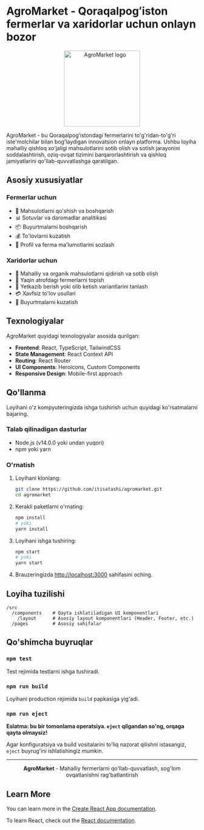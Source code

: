 # AgroMarket - Qoraqalpogʻiston fermerlar va xaridorlar uchun onlayn bozor

<p style="text-align: center;">
  <img src="src/assets/logo.png" alt="AgroMarket logo" width="200"/>
</p>

AgroMarket - bu Qoraqalpogʻistondagi fermerlarini to'g'ridan-to'g'ri iste'molchilar bilan bog'laydigan innovatsion onlayn platforma. Ushbu loyiha mahalliy qishloq xo'jaligi mahsulotlarini sotib olish va sotish jarayonini soddalashtirish, oziq-ovqat tizimini barqarorlashtirish va qishloq jamiyatlarini qo'llab-quvvatlashga qaratilgan.

## Asosiy xususiyatlar

### Fermerlar uchun
- 🌱 Mahsulotlarni qo'shish va boshqarish
- 📊 Sotuvlar va daromadlar analitikasi
- 📦 Buyurtmalarni boshqarish
- 💰 To'lovlarni kuzatish
- 👤 Profil va ferma ma'lumotlarini sozlash

### Xaridorlar uchun
- 🛒 Mahalliy va organik mahsulotlarni qidirish va sotib olish
- 📍 Yaqin atrofdagi fermerlarni topish
- 🚚 Yetkazib berish yoki olib ketish variantlarini tanlash
- 💳 Xavfsiz to'lov usullari
- 📱 Buyurtmalarni kuzatish

## Texnologiyalar

AgroMarket quyidagi texnologiyalar asosida qurilgan:

- **Frontend**: React, TypeScript, TailwindCSS
- **State Management**: React Context API
- **Routing**: React Router
- **UI Components**: Heroicons, Custom Components
- **Responsive Design**: Mobile-first approach

## Qo'llanma

Loyihani o'z kompyuteringizda ishga tushirish uchun quyidagi ko'rsatmalarni bajaring.

### Talab qilinadigan dasturlar

- Node.js (v14.0.0 yoki undan yuqori)
- npm yoki yarn

### O'rnatish

1. Loyihani klonlang:
   ```bash
   git clone https://github.com/itisatashi/agromarket.git
   cd agromarket
   ```

2. Kerakli paketlarni o'rnating:
   ```bash
   npm install
   # yoki
   yarn install
   ```

3. Loyihani ishga tushiring:
   ```bash
   npm start
   # yoki
   yarn start
   ```

4. Brauzeringizda [http://localhost:3000](http://localhost:3000) sahifasini oching.

## Loyiha tuzilishi

```
/src
  /components    # Qayta ishlatiladigan UI komponentlari
    /layout      # Asosiy layout komponentlari (Header, Footer, etc.)
  /pages         # Asosiy sahifalar
```

## Qo'shimcha buyruqlar

### `npm test`

Test rejimida testlarni ishga tushiradi.

### `npm run build`

Loyihani production rejimida `build` papkasiga yig'adi.

### `npm run eject`

**Eslatma: bu bir tomonlama operatsiya. `eject` qilgandan so'ng, orqaga qayta olmaysiz!**

Agar konfiguratsiya va build vositalarini to'liq nazorat qilishni istasangiz, `eject` buyrug'ini ishlatishingiz mumkin.

---

<p  style="text-align: center;">
  <b>AgroMarket</b> - Mahalliy fermerlarni qo'llab-quvvatlash, sog'lom ovqatlanishni rag'batlantirish
</p>

## Learn More

You can learn more in the [Create React App documentation](https://facebook.github.io/create-react-app/docs/getting-started).

To learn React, check out the [React documentation](https://reactjs.org/).
